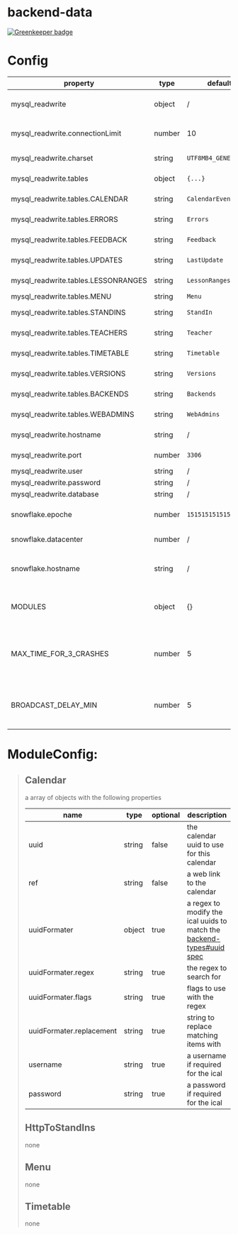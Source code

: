 # backend-data

[![Greenkeeper badge](https://badges.greenkeeper.io/vpapp-team/backend-data.svg)](https://greenkeeper.io/)

# Config
| property | type | default | optional | description |
| --- | --- | --- | --- | --- |
| mysql_readwrite | object | / | false | readonly connection to mysql db |
| mysql_readwrite.connectionLimit | number | 10 | true | max simultaneous connections |
| mysql_readwrite.charset | string | `UTF8MB4_GENERAL_CI` | true | charset of the connection |
| mysql_readwrite.tables | object | `{...}` | true | table name mappings |
| mysql_readwrite.tables.CALENDAR | string | `CalendarEvents` | true | CALENDAR mapping |
| mysql_readwrite.tables.ERRORS | string | `Errors` | true | ERRORS mapping |
| mysql_readwrite.tables.FEEDBACK | string | `Feedback` | true | FEEDBACK mapping |
| mysql_readwrite.tables.UPDATES | string | `LastUpdate` | true | UPDATES mapping |
| mysql_readwrite.tables.LESSONRANGES | string | `LessonRanges` | true | LESSONRANGES mapping |
| mysql_readwrite.tables.MENU | string | `Menu` | true | MENU mapping |
| mysql_readwrite.tables.STANDINS | string | `StandIn` | true | STANDINS mapping |
| mysql_readwrite.tables.TEACHERS | string | `Teacher` | true | TEACHERS mapping |
| mysql_readwrite.tables.TIMETABLE | string | `Timetable` | true | TIMETABLE mapping |
| mysql_readwrite.tables.VERSIONS | string | `Versions` | true | VERSIONS mapping |
| mysql_readwrite.tables.BACKENDS | string | `Backends` | true | BACKENDS mapping |
| mysql_readwrite.tables.WEBADMINS | string | `WebAdmins` | true | WEBADMINS mapping |
| mysql_readwrite.hostname | string | / | false | the mysql host domain/ip |
| mysql_readwrite.port | number | `3306` | true | the mysql host port |
| mysql_readwrite.user | string | / | false | mysql user name |
| mysql_readwrite.password | string | / | false | mysql password |
| mysql_readwrite.database | string | / | false | mysql db name |
| snowflake.epoche | number | `1515151515151` | true | time to offset snowflake timestamps |
| snowflake.datacenter | number | / | false | datacenter id, min 0, max 15 |
| snowflake.hostname | string | / | false | host name for this server, used when creating UUID'S |
| MODULES | object | {} | false | module specific config data - [click for more info](#moduleconfig) |
| MAX_TIME_FOR_3_CRASHES | number | 5 | true | how long 3 crashes are allowed to be apart, else the module gets disabled |
| BROADCAST_DELAY_MIN | number | 5 | true | time to delay broadcasts to wait for other modules to finish |

# ModuleConfig:
> ## Calendar
> a array of objects with the following properties
>
> | name | type | optional | description |
> | --- | --- | --- | --- |
> | uuid | string | false | the calendar uuid to use for this calendar |
> | ref | string | false | a web link to the calendar |
> | uuidFormater | object | true | a regex to modify the ical uuids to match the [backend-types#uuid spec](https://github.com/vpapp-team/backend-types/blob/master/README.md#uuid) |
> | uuidFormater.regex | string | true | the regex to search for |
> | uuidFormater.flags | string | true | flags to use with the regex |
> | uuidFormater.replacement | string | true | string to replace matching items with |
> | username | string | true | a username if required for the ical |
> | password | string | true | a password if required for the ical |
> ## HttpToStandIns
> none
> ## Menu
> none
> ## Timetable
> none
